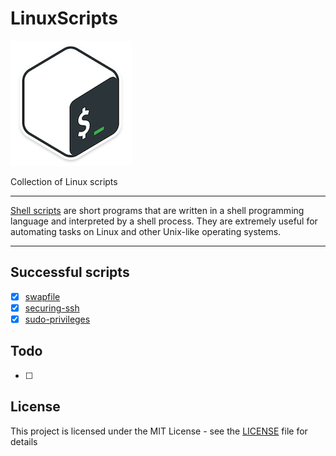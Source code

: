 # LinuxScripts

![Linux scripts](logo.png "Script Logo")

Collection of Linux scripts

----

[Shell scripts][1] are short programs that are written in a shell programming language and interpreted by a shell process. They are extremely useful for automating tasks on Linux and other Unix-like operating systems.

----

## Successful scripts

- [x] [swapfile](swapfile)
- [x] [securing-ssh](securing-ssh)
- [x] [sudo-privileges](sudo-privileges)

## Todo

- [ ]

## License

This project is licensed under the MIT License - see the [LICENSE](LICENSE) file for details

[1]: https://en.wikipedia.org/wiki/Shell_script
